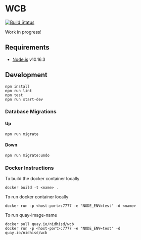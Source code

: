 # WCB

[![Build Status](https://travis-ci.org/AgaKhanFoundation/WCB.svg?branch=master)](https://travis-ci.org/AgaKhanFoundation/WCB)

Work in progress!

## Requirements

- [Node.js](https://nodejs.org) v10.16.3

## Development

```
npm install
npm run lint
npm test
npm run start-dev
```

### Database Migrations

#### Up

```
npm run migrate
```

#### Down

```
npm run migrate:undo
```

### Docker Instructions

To build the docker container locally

```
docker build -t <name> .
```

To run docker container locally

```
docker run -p <host-port>:7777 -e "NODE_ENV=test" -d <name>
```

To run quay-image-name

```
docker pull quay.io/nidhisd/wcb
docker run -p <host-port>:7777 -e "NODE_ENV=test" -d quay.io/nidhisd/wcb
```
